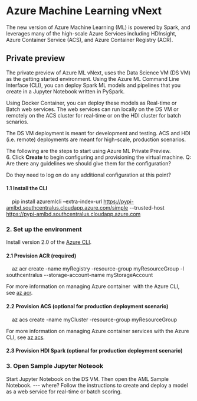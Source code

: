 # Azure Machine Learning vNext

The new version of Azure Machine Learning (ML) is powered by Spark, and leverages many of the high-scale Azure Services including HDInsight, Azure Container Service (ACS), and Azure Container Registry (ACR).

## Private preview
The private preview of Azure ML vNext, uses the Data Science VM (DS VM) as the getting started environment. Using the Azure ML Command Line Interface (CLI), you can deploy Spark ML models and pipelines that you create in a Jupyter Notebook written in PySpark.

Using Docker Container, you can deploy these models as Real-time or Batch web services. The web services can run locally on the DS VM or remotely on the ACS cluster for real-time or on the HDI cluster for batch scnarios. 

The DS VM deployment is meant for development and testing. ACS and HDI (i.e. remote) deployments are meant for high-scale, production scenarios.

The following are the steps to start using Azure ML Private Preview.
6. Click **Create** to begin configuring and provisioning the virtual machine. Q: Are there any guidelines we should give them for the configuration?

Do they need to log on do any additional configuration at this point?

#### 1.1 Install the CLI

    pip install azuremlcli –extra-index-url https://pypi-amlbd.southcentralus.cloudapp.azure.com/simple --trusted-host https://pypi-amlbd.southcentralus.cloudapp.azure.com

### 2. Set up the environment

Install version 2.0 of the [Azure CLI](https://docs.microsoft.com/en-us/cli/azure/install-az-cli2).

#### 2.1 Provision ACR (required)

    az acr create -name myRegistry -resource-group myResourceGroup -l southcentralus --storage-account-name myStorageAccount

For more information on managing Azure container  with the Azure CLI, see [az acr](https://docs.microsoft.com/en-us/cli/azure/acr).

#### 2.2 Provision ACS (optional for production deployment scenario)

    az acs create -name myCluster -resource-group myResourceGroup

For more information on managing Azure container services with the Azure CLI, see [az acs](https://docs.microsoft.com/en-us/cli/azure/acs).

#### 2.3 Provision HDI Spark (optional for production deployment scenario)

### 3. Open Sample Jupyter Noteook

Start Jupyter Notebook on the DS VM. Then open the AML Sample Notebook.
--- where?
Follow the instructions to create and deploy a model as a web service for real-time or batch scoring.
